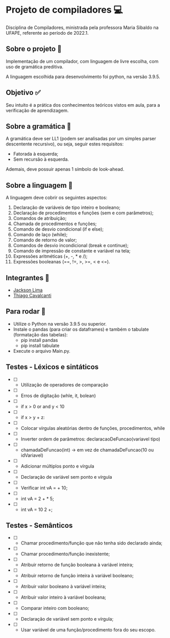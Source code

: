 # Projeto de compiladores 💻
Disciplina de Compiladores, ministrada pela professora Maria Sibaldo na UFAPE, referente ao período de 2022.1. 

## Sobre o projeto 📑
Implementação de um compilador, com linguagem de livre escolha, com uso de gramática preditiva.

A linguagem escolhida para desenvolvimento foi python, na versão 3.9.5.

## Objetivo ✅
Seu intuito é a prática dos conhecimentos teóricos vistos em aula, para a verificação de aprendizagem.

## Sobre a gramática 📒
A gramática deve ser LL1 (podem ser analisadas por um simples parser descentente recursivo), ou seja, seguir estes requisitos:
+ Fatorada à esquerda;
+ Sem recursão à esquerda.

Ademais, deve possuir apenas 1 símbolo de look-ahead.

## Sobre a linguagem 📖
A linguagem deve cobrir os seguintes aspectos:
1. Declaração de variáveis de tipo inteiro e booleano;
2. Declaração de procedimentos e funções (sem e com parâmetros);
3. Comandos de atribuição;
4. Chamada de procedimentos e funções;
5. Comando de desvio condicional (if e else);
6. Comando de laço (while);
7. Comando de retorno de valor;
8. Comandos de desvio incondicional (break e continue);
9. Comando de impressão de constante e variável na tela;
10. Expressões aritméticas (+, -, * e /);
11. Expressões booleanas (==, !=, >, >=, < e <=).

## Integrantes 👦
+   [Jackson Lima](https://github.com/jacksonlmp)
+   [Thiago Cavalcanti](https://github.com/ThiagoCavalcantiSilva)

## Para rodar 🎡
+ Utilize o Python na versão 3.9.5 ou superior.
+ Instale o pandas (para criar os dataframes) e também o tabulate (formatação das tabelas):
    - pip install pandas
    - pip install tabulate
+ Execute o arquivo Main.py.

## Testes - Léxicos e sintáticos
- [ ] - Utilização de operadores de comparação
- [ ] - Erros de digitação (whle, it, bolean)
- [ ] - if x > 0 or and y < 10
- [ ] - if x > y + z:
- [ ] - Colocar vírgulas aleatórias dentro de funções, procedimentos, while
- [ ] - Inverter ordem de parâmetros: declaracaoDeFuncao(variavel tipo)
- [ ] - chamadaDeFuncao(int) -> em vez de chamadaDeFuncao(10 ou idVariavel)
- [ ] - Adicionar múltiplos ponto e vírgula
- [ ] - Declaração de variável sem ponto e vírgula
- [ ] - Verificar int vA = + 10;
- [ ] - int vA = 2 + * 5;
- [ ] - int vA = 10 2 +;

## Testes - Semânticos
- [ ] - Chamar procedimento/função que não tenha sido declarado ainda;
- [ ] - Chamar procedimento/função inexistente;
- [ ] - Atribuir retorno de função booleana à variável inteira;
- [ ] - Atribuir retorno de função inteira à variável booleano;
- [ ] - Atribuir valor booleano à variável inteira;
- [ ] - Atribuir valor inteiro à variável booleana;
- [ ] - Comparar inteiro com booleano;
- [ ] - Declaração de variável sem ponto e vírgula;
- [ ] - Usar variável de uma função/procedimento fora do seu escopo.
